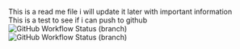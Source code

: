 This is a read me file i will update it later with important information \
This is a test to see if i can push to github\
![GitHub Workflow Status (branch)](https://img.shields.io/github/actions/workflow/status/FergusR1/sem/main.yml?branch=master) \
![GitHub Workflow Status (branch)](https://github.com/github/docs/actions/workflows/main.yml/badge.svg?branch=master)
